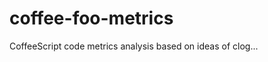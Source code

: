 coffee-foo-metrics
==================

CoffeeScript code metrics analysis based on ideas of clog... 
